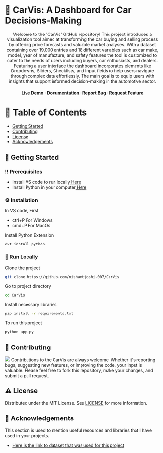 # :star2: CarVis: A Dashboard for Car Decisions-Making
<div align='center'>

<p>Welcome to the 'CarVis' GitHub repository! This project introduces a visualization tool aimed at transforming the car buying and selling process by offering price forecasts and valuable market analyses. With a dataset containing over 19,000 entries and 18 different variables such as car make, model, year of manufacture, and safety features the tool is customized to cater to the needs of users including buyers, car enthusiasts, and dealers. Featuring a user interface the dashboard incorporates elements like Dropdowns, Sliders, Checklists, and Input fields to help users navigate through complex data effortlessly. The main goal is to equip users with insights that support informed decision-making in the automotive sector.</p>
<h4> <a href=https://carvis-61d9f521d940.herokuapp.com/>Live Demo</a> <span> · </span> <a href="https://github.com/nishantjoshi-007/CarVis/blob/main/Project_Report.pdf"> Documentation </a> <span> · </span> <a href="https://github.com/nishantjoshi-007/Carvis/issues"> Report Bug </a> <span> · </span> <a href="https://github.com/nishantjoshi-007/Carvis/issues"> Request Feature </a> </h4>


</div>

# :notebook_with_decorative_cover: Table of Contents
- [Getting Started](#toolbox-getting-started)
- [Contributing](#wave-contributing)
- [License](#warning-license)
- [Acknowledgements](#gem-acknowledgements)

## :toolbox: Getting Started
### :bangbang: Prerequisites
- Install VS code to run locally<a href="https://code.visualstudio.com/Download"> Here</a>
- Install Python in your computer<a href="https://www.python.org/downloads/"> Here</a>

### :gear: Installation
In VS code, First
- ctrl+P For Windows
- cmd+P For MacOs

Install Python Extension
```bash
ext install python
```

### :running: Run Locally
Clone the project
```bash
git clone https://github.com/nishantjoshi-007/CarVis
```
Go to project directory
```bash
cd CarVis
```
Install necessary libraries
```bash
pip install -r requirements.txt
```
To run this project
```bash
python app.py
```

## :wave: Contributing
<img src="https://contrib.rocks/image?repo=Louis3797/awesome-readme-template" /> Contributions to the CarVis are always welcome! Whether it's reporting bugs, suggesting new features, or improving the code, your input is valuable. Please feel free to fork this repository, make your changes, and submit a pull request.

## :warning: License
Distributed under the MIT License. See <a href="https://github.com/nishantjoshi-007/CarVis/blob/main/LICENSE">LICENSE</a> for more information.

## :gem: Acknowledgements
This section is used to mention useful resources and libraries that I have used in your projects.
- [Here is the link to dataset that was used for this project](https://www.kaggle.com/datasets/deepcontractor/car-price-prediction-challenge)
